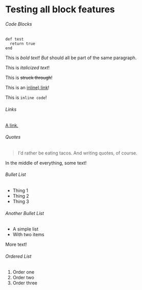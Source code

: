 # Testing all block features

###### Code Blocks

```
def test
  return true
end
```

This is *bold text*!
*But* should all be part of the same paragraph.

This is _italicized text_!


This is ~~struck through~~!


This is an [inline) link](https://mattcraig.me)!

This is `inline code`!
###### Links

[A link.](https://example.com)

###### Quotes

> I'd rather be eating tacos.
> And writing quotes, of course.

In the middle of everything, some text!

###### Bullet List

- Thing 1
- Thing 2
- Thing 3

###### Another Bullet List

- A simple list
- With two items

More text!

###### Ordered List

1. Order one
2. Order two
3. Order three
